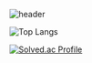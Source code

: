 ![header](https://capsule-render.vercel.app/api?type=waving&color=00ACEE&height=300&section=header&text=HyeonWooPark&fontSize=70&fontColor=FFFFFF&animation=fadeIn&fontAlignY=38&descAlignY=55&descAlign=80)

![Top Langs](https://github-readme-stats.vercel.app/api/top-langs/?username=smartcow99&layout=Demo&theme=cobalt)






[![Solved.ac Profile](http://mazassumnida.wtf/api/v2/generate_badge?boj=smacow)](https://solved.ac/smacow)


